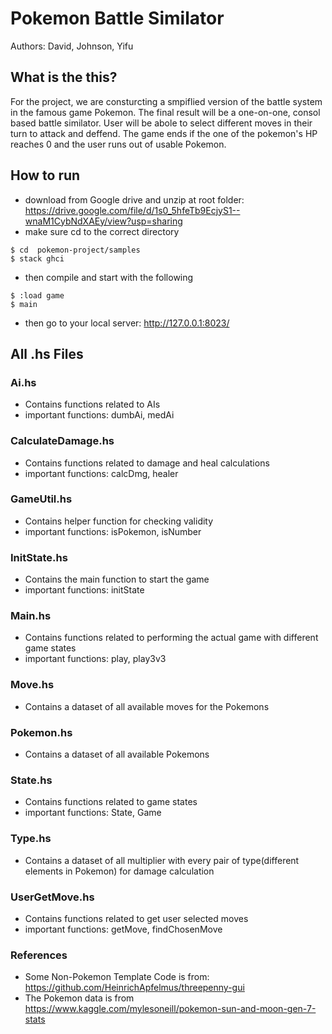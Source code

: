 # Pokemon Battle Similator
Authors: David, Johnson, Yifu

## What is the this?
For the project, we are consturcting a smpiflied version of the battle system in the famous game Pokemon. The final result will be a one-on-one, consol based battle similator. User will be abole to select different moves in their turn to attack and deffend. The game ends if the one of the pokemon's HP reaches 0 and the user runs out of usable Pokemon.
## How to run
* download from Google drive and unzip at root folder: https://drive.google.com/file/d/1s0_5hfeTb9EcjyS1--wnaM1CybNdXAEy/view?usp=sharing
* make sure cd to the correct directory
```
$ cd  pokemon-project/samples
$ stack ghci
```
* then compile and start with the following
```
$ :load game
$ main
```
* then go to your local server: http://127.0.0.1:8023/

## All .hs Files
### Ai.hs
* Contains functions related to AIs
* important functions: dumbAi, medAi

### CalculateDamage.hs
* Contains functions related to damage and heal calculations
* important functions: calcDmg, healer

### GameUtil.hs
* Contains helper function for checking validity
* important functions: isPokemon, isNumber

### InitState.hs
* Contains the main function to start the game
* important functions: initState

### Main.hs
* Contains functions related to performing the actual game with different game states
* important functions: play, play3v3

### Move.hs
* Contains a dataset of all available moves for the Pokemons

### Pokemon.hs
* Contains a dataset of all available Pokemons

### State.hs
* Contains functions related to game states
* important functions: State, Game

### Type.hs
* Contains a dataset of all multiplier with every pair of type(different elements in Pokemon) for damage calculation

### UserGetMove.hs
* Contains functions related to get user selected moves
* important functions: getMove, findChosenMove


### References
* Some Non-Pokemon Template Code is from: https://github.com/HeinrichApfelmus/threepenny-gui
* The Pokemon data is from https://www.kaggle.com/mylesoneill/pokemon-sun-and-moon-gen-7-stats
